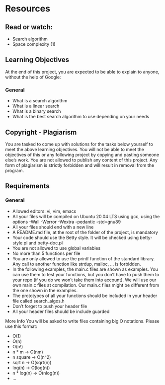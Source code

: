 # Resources

## Read or watch:
- Search algorithm
- Space complexity (1)

## Learning Objectives
At the end of this project, you are expected to be able to explain to anyone, without the help of Google:

### General
- What is a search algorithm
- What is a linear search
- What is a binary search
- What is the best search algorithm to use depending on your needs

## Copyright - Plagiarism
You are tasked to come up with solutions for the tasks below yourself to meet the above learning objectives. You will not be able to meet the objectives of this or any following project by copying and pasting someone else’s work. You are not allowed to publish any content of this project. Any form of plagiarism is strictly forbidden and will result in removal from the program.

## Requirements
### General
- Allowed editors: vi, vim, emacs
- All your files will be compiled on Ubuntu 20.04 LTS using gcc, using the options -Wall -Werror -Wextra -pedantic -std=gnu89
- All your files should end with a new line
- A README.md file, at the root of the folder of the project, is mandatory
- Your code should use the Betty style. It will be checked using betty-style.pl and betty-doc.pl
- You are not allowed to use global variables
- No more than 5 functions per file
- You are only allowed to use the printf function of the standard library. Any call to another function like strdup, malloc, … is forbidden.
- In the following examples, the main.c files are shown as examples. You can use them to test your functions, but you don’t have to push them to your repo (if you do we won’t take them into account). We will use our own main.c files at compilation. Our main.c files might be different from the one shown in the examples.
- The prototypes of all your functions should be included in your header file called search_algos.h
- Don’t forget to push your header file
- All your header files should be include guarded

More Info
You will be asked to write files containing big O notations. Please use this format:

- O(1)
- O(n)
- O(n!)
- n * m -> O(nm)
- n square -> O(n^2)
- sqrt n -> O(sqrt(n))
- log(n) -> O(log(n))
- n * log(n) -> O(nlog(n))
- ...